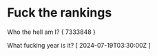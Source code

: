 # Fuck the rankings

Who the hell am I?
{ 7333848 }

What fucking year is it?
[ 2024-07-19T03:30:00Z ]
